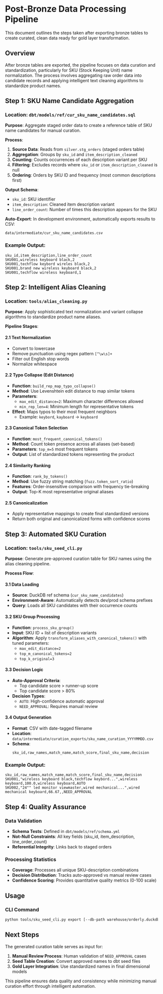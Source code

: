 # Post-Bronze Data Processing Pipeline

This document outlines the steps taken after exporting bronze tables to create curated, clean data ready for gold layer transformation.

## Overview

After bronze tables are exported, the pipeline focuses on data curation and standardization, particularly for SKU (Stock Keeping Unit) name normalization. The process involves aggregating raw order data into candidate records and applying intelligent text cleaning algorithms to standardize product names.

## Step 1: SKU Name Candidate Aggregation

### Location: `dbt/models/ref/cur_sku_name_candidates.sql`

**Purpose**: Aggregate staged order data to create a reference table of SKU name candidates for manual curation.

**Process**:
1. **Source Data**: Reads from `silver.stg_orders` (staged orders table)
2. **Aggregation**: Groups by `sku_id` and `item_description_cleaned` 
3. **Counting**: Counts occurrences of each description variant per SKU
4. **Filtering**: Excludes records where `sku_id` or `item_description_cleaned` is null
5. **Ordering**: Orders by SKU ID and frequency (most common descriptions first)

**Output Schema**:
- `sku_id`: SKU identifier
- `item_description`: Cleaned item description variant
- `line_order_count`: Number of times this description appears for the SKU

**Auto-Export**: In development environment, automatically exports results to CSV:
```
data/intermediate/cur_sku_name_candidates.csv
```

### Example Output:
```csv
sku_id,item_description,line_order_count
SKU001,wireless keyboard black,2
SKU001,techflow keybord wireles black,2
SKU001,brand new wireless keyboard black,2
SKU001,techflow wireless keyboard,1
```

## Step 2: Intelligent Alias Cleaning

### Location: `tools/alias_cleaning.py`

**Purpose**: Apply sophisticated text normalization and variant collapse algorithms to standardize product name aliases.

**Pipeline Stages**:

#### 2.1 Text Normalization
- Convert to lowercase
- Remove punctuation using regex pattern `[^\w\s]+`
- Filter out English stop words
- Normalize whitespace

#### 2.2 Typo Collapse (Edit Distance)
- **Function**: `build_rep_map_typo_collapse()`
- **Method**: Use Levenshtein edit distance to map similar tokens
- **Parameters**:
  - `max_edit_distance=2`: Maximum character differences allowed
  - `min_rep_len=4`: Minimum length for representative tokens
- **Effect**: Maps typos to their most frequent neighbors
  - Example: `keybord`, `kayboard` → `keyboard`

#### 2.3 Canonical Token Selection
- **Function**: `most_frequent_canonical_tokens()`
- **Method**: Count token presence across all aliases (set-based)
- **Parameters**: `top_m=5` most frequent tokens
- **Output**: List of standardized tokens representing the product

#### 2.4 Similarity Ranking
- **Function**: `rank_by_tokens()`
- **Method**: Use fuzzy string matching (`fuzz.token_sort_ratio`)
- **Features**: Order-insensitive comparison with frequency tie-breaking
- **Output**: Top-K most representative original aliases

#### 2.5 Canonicalization
- Apply representative mappings to create final standardized versions
- Return both original and canonicalized forms with confidence scores

## Step 3: Automated SKU Curation

### Location: `tools/sku_seed_cli.py`

**Purpose**: Generate pre-approved curation table for SKU names using the alias cleaning pipeline.

**Process Flow**:

#### 3.1 Data Loading
- **Source**: DuckDB ref schema (`cur_sku_name_candidates`)
- **Environment-Aware**: Automatically detects dev/prod schema prefixes
- **Query**: Loads all SKU candidates with their occurrence counts

#### 3.2 SKU Group Processing
- **Function**: `process_sku_group()`
- **Input**: SKU ID + list of description variants
- **Algorithm**: Apply `transform_aliases_with_canonical_tokens()` with tuned parameters:
  - `max_edit_distance=2`
  - `top_m_canonical_tokens=2`
  - `top_k_original=3`

#### 3.3 Decision Logic
- **Auto-Approval Criteria**:
  - Top candidate score > runner-up score
  - Top candidate score > 80%
- **Decision Types**:
  - `AUTO`: High-confidence automatic approval
  - `NEED_APPROVAL`: Requires manual review

#### 3.4 Output Generation
- **Format**: CSV with date-tagged filename
- **Location**: `data/intermediate/curation_exports/sku_name_curation_YYYYMMDD.csv`
- **Schema**:
  ```csv
  sku_id,raw_names,match_name,match_score,final_sku_name,decision
  ```

### Example Output:
```csv
sku_id,raw_names,match_name,match_score,final_sku_name,decision
SKU001,"wireless keyboard black,techflow keybord...",wireless keyboard,100.0,wireless keyboard,AUTO
SKU002,"24"" led monitor viewmaster,wired mechanical...",wired mechanical keyboard,66.67,,NEED_APPROVAL
```

## Step 4: Quality Assurance

### Data Validation
- **Schema Tests**: Defined in `dbt/models/ref/schema.yml`
- **Not-Null Constraints**: All key fields (sku_id, item_description, line_order_count)
- **Referential Integrity**: Links back to staged orders

### Processing Statistics
- **Coverage**: Processes all unique SKU-description combinations
- **Decision Distribution**: Tracks auto-approved vs manual review cases
- **Confidence Scoring**: Provides quantitative quality metrics (0-100 scale)

## Usage

### CLI Command
```bash
python tools/sku_seed_cli.py export [--db-path warehouse/orderly.duckdb] [--output-dir data/intermediate/curation_exports]
```

## Next Steps

The generated curation table serves as input for:
1. **Manual Review Process**: Human validation of `NEED_APPROVAL` cases
2. **Seed Table Creation**: Convert approved names to dbt seed files
3. **Gold Layer Integration**: Use standardized names in final dimensional models

This pipeline ensures data quality and consistency while minimizing manual curation effort through intelligent automation.

